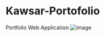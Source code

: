 # Kawsar-Portofolio
 Portfolio Web Application
![image](https://github.com/KawsarMU47/Kawsar-Portfolio/assets/90463441/6d346ce1-11a8-4446-b724-7c6b3682b5d4)
